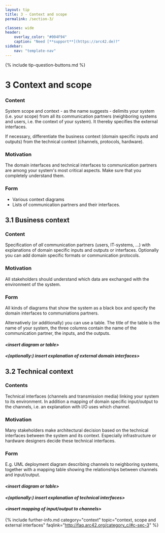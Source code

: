 ```yaml
---
layout: tip
title: 3 - Context and scope
permalink: /section-3/

classes: wide
header:
    overlay_color: "#004F94"
    caption: "Need [**support**](https://arc42.de)?"
sidebar:
    nav: "template-nav"
---
```


{% include tip-question-buttons.md %}

# 3 Context and scope

<div class="arc42-help" markdown="1">

### Content
System scope and context - as the name suggests - delimits your system (i.e. your scope) from all its communication partners (neighboring systems and users, i.e. the context of your system). It thereby specifies the external interfaces.

If necessary, differentiate the business context (domain specific inputs and outputs) from the technical context (channels, protocols, hardware).

### Motivation
The domain interfaces and technical interfaces to communication partners are among
your system's most critical aspects. Make sure that you completely understand them.

### Form
* Various context diagrams
* Lists of communication partners and their interfaces.
</div>

## 3.1 Business context

<div class="arc42-help" markdown="1">

### Content
Specification of *all* communication partners (users, IT-systems, ...) with explanations of domain specific inputs and outputs or interfaces. Optionally you can add domain specific formats or communication protocols.

### Motivation
All stakeholders should understand which data are exchanged with the environment of the system.

### Form
All kinds of diagrams that show the system as a black box and specify the domain interfaces to communiations partners.

Alternatively (or additionally) you can use a table. The title of the table is the name of your system, the three columns contain the name of the communication partner, the inputs, and the outputs.
</div>

#### _&lt;insert diagram or table>_

#### _&lt;(optionally:) insert explanation of external domain interfaces>_


## 3.2 Technical context

<div class="arc42-help" markdown="1">

### Contents
Technical interfaces (channels and transmission media) linking your system to its environment. In addition a mapping of domain specific input/output to the channels, i.e. an explanation with I/O uses which channel.

### Motivation
Many stakeholders make architectural decision based on the technical interfaces between the system and its context. Especially infrastructure or hardware designers decide these technical interfaces.

### Form
E.g. UML deployment diagram describing channels to neighboring systems, together with a mapping table showing the relationships between channels and input/output.
</div>

#### _&lt;insert diagram or table>_

#### _&lt;(optionally:) insert explanation of technical interfaces>_

#### _&lt;insert mapping of input/output to channels>_


{% include further-info.md
   category="context"
   topic="context, scope and external interfaces"
   faqlink="http://faq.arc42.org/category_c/#c-sec-3" %}
